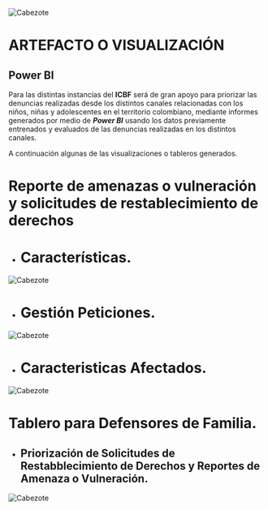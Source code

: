 ![Cabezote](Imagenes/Cabezote.png)

# ARTEFACTO O VISUALIZACIÓN

## Power BI

 Para las distintas instancias del **ICBF** será de gran apoyo para priorizar las denuncias realizadas desde los distintos canales relacionadas con los niños, niñas y adolescentes en el territorio colombiano, mediante informes generados por medio de ***Power BI***  usando los datos previamente entrenados y evaluados de las denuncias realizadas en los distintos canales.  

A continuación algunas de las visualizaciones o tableros generados. 
# Reporte de amenazas o vulneración y solicitudes de restablecimiento de derechos 
* # Características.

![Cabezote](Imagenes/powerbi1.png)


* # Gestión Peticiones.


![Cabezote](Imagenes/powerbi2.png)
* # Caracteristicas Afectados.

![Cabezote](Imagenes/powerbi3.png)

# Tablero para Defensores de Familia.

* ## Priorización de Solicitudes de Restabblecimiento de Derechos y Reportes de Amenaza o Vulneración.

![Cabezote](Imagenes/powerbi4.png)

